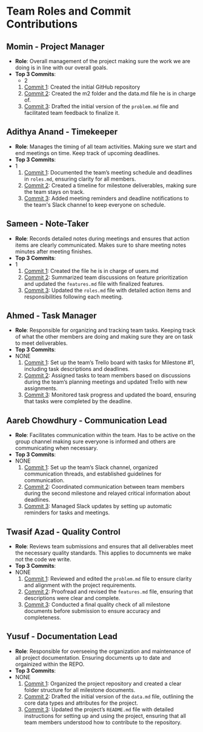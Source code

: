 # Team Roles and Commit Contributions

## Momin - Project Manager
- **Role**: Overall management of the project making sure the work we are doing is in line with our overall goals.
- **Top 3 Commits**:
  - 2
  1. [Commit 1](https://github.com/MominHumayon/326FinalProject/commit/109c748f51d5f5023716459582e16aa2a030c6a0): Created the initial GitHub repository
  2. [Commit 2](https://github.com/MominHumayon/326FinalProject/commit/d27a6e10a042294ae1ea685230c17c658bdd044e): Created the m2 folder and the data.md file he is in charge of. 
  3. [Commit 3](https://github.com/repo/commit3): Drafted the initial version of the `problem.md` file and facilitated team feedback to finalize it.

## Adithya Anand - Timekeeper
- **Role**: Manages the timing of all team activities. Making sure we start and end meetings on time. Keep track of upcoming deadlines. 
- **Top 3 Commits**:
- 1
  1. [Commit 1](https://github.com/repo/commit1): Documented the team’s meeting schedule and deadlines in `roles.md`, ensuring clarity for all members.
  2. [Commit 2](https://github.com/repo/commit2): Created a timeline for milestone deliverables, making sure the team stays on track.
  3. [Commit 3](https://github.com/repo/commit3): Added meeting reminders and deadline notifications to the team's Slack channel to keep everyone on schedule.

## Sameen - Note-Taker
- **Role**: Records detailed notes during meetings and ensures that action items are clearly communicated. Makes sure to share meeting notes minutes after meeting finishes. 
- **Top 3 Commits**:
- 1
  1. [Commit 1](https://github.com/MominHumayon/326FinalProject/commit/5848f8b1fa2a7591ebfa081c4bf2086bafbb04c5): Created the file he is in charge of users.md
  2. [Commit 2](https://github.com/repo/commit2): Summarized team discussions on feature prioritization and updated the `features.md` file with finalized features.
  3. [Commit 3](https://github.com/repo/commit3): Updated the `roles.md` file with detailed action items and responsibilities following each meeting.

## Ahmed - Task Manager
- **Role**: Responsible for organizing and tracking team tasks. Keeping track of what the other members are doing and making sure they are on task to meet deliverables. 
- **Top 3 Commits**:
- NONE
  1. [Commit 1](https://github.com/repo/commit1): Set up the team’s Trello board with tasks for Milestone #1, including task descriptions and deadlines.
  2. [Commit 2](https://github.com/repo/commit2): Assigned tasks to team members based on discussions during the team’s planning meetings and updated Trello with new assignments.
  3. [Commit 3](https://github.com/repo/commit3): Monitored task progress and updated the board, ensuring that tasks were completed by the deadline.

## Aareb Chowdhury - Communication Lead
- **Role**: Facilitates communication within the team. Has to be active on the group channel making sure everyone is informed and others are communicating when necessary.
- **Top 3 Commits**:
- NONE
  1. [Commit 1](https://github.com/repo/commit1): Set up the team’s Slack channel, organized communication threads, and established guidelines for communication.
  2. [Commit 2](https://github.com/repo/commit2): Coordinated communication between team members during the second milestone and relayed critical information about deadlines.
  3. [Commit 3](https://github.com/repo/commit3): Managed Slack updates by setting up automatic reminders for tasks and meetings.

## Twasif Azad - Quality Control
- **Role**: Reviews team submissions and ensures that all deliverables meet the necessary quality standards. This applies to documnents we make not the code we write. 
- **Top 3 Commits**:
- NONE
  1. [Commit 1](https://github.com/repo/commit1): Reviewed and edited the `problem.md` file to ensure clarity and alignment with the project requirements.
  2. [Commit 2](https://github.com/repo/commit2): Proofread and revised the `features.md` file, ensuring that descriptions were clear and complete.
  3. [Commit 3](https://github.com/repo/commit3): Conducted a final quality check of all milestone documents before submission to ensure accuracy and completeness.

## Yusuf - Documentation Lead
- **Role**: Responsible for overseeing the organization and maintenance of all project documentation. Ensuring documents up to date and orgainized within the REPO.
- **Top 3 Commits**:
- NONE
  1. [Commit 1](https://github.com/repo/commit1): Organized the project repository and created a clear folder structure for all milestone documents.
  2. [Commit 2](https://github.com/repo/commit2): Drafted the initial version of the `data.md` file, outlining the core data types and attributes for the project.
  3. [Commit 3](https://github.com/repo/commit3): Updated the project’s `README.md` file with detailed instructions for setting up and using the project, ensuring that all team members understood how to contribute to the repository.
